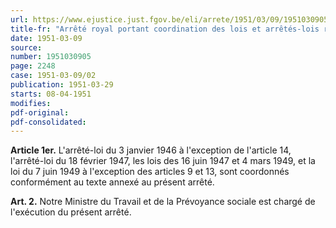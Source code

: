 ```yaml
---
url: https://www.ejustice.just.fgov.be/eli/arrete/1951/03/09/1951030905/justel
title-fr: "Arrêté royal portant coordination des lois et arrêtés-lois relatifs aux vacances annuelles des travailleurs salariés."
date: 1951-03-09
source:
number: 1951030905
page: 2248
case: 1951-03-09/02
publication: 1951-03-29
starts: 08-04-1951
modifies:
pdf-original:
pdf-consolidated:
---
```


**Article 1er.** L'arrêté-loi du 3 janvier 1946 à l'exception de l'article 14, l'arrêté-loi du 18 février 1947, les lois des 16 juin 1947 et 4 mars 1949, et la loi du 7 juin 1949 à l'exception des articles 9 et 13, sont coordonnés conformément au texte annexé au présent arrêté.

**Art. 2.** Notre Ministre du Travail et de la Prévoyance sociale est chargé de l'exécution du présent arrêté.
